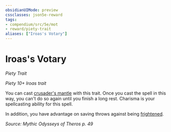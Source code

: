 ```yaml
---
obsidianUIMode: preview
cssclasses: json5e-reward
tags:
- compendium/src/5e/mot
- reward/piety-trait
aliases: ["Iroas's Votary"]
---
```

# Iroas's Votary
*Piety Trait*  

*Piety 10+ Iroas trait*

You can cast [crusader's mantle](2-Mechanics/CLI/spells/crusaders-mantle.md) with this trait. Once you cast the spell in this way, you can't do so again until you finish a long rest. Charisma is your spellcasting ability for this spell.

In addition, you have advantage on saving throws against being [frightened](2-Mechanics/CLI/rules/conditions.md#frightened).

*Source: Mythic Odysseys of Theros p. 49*